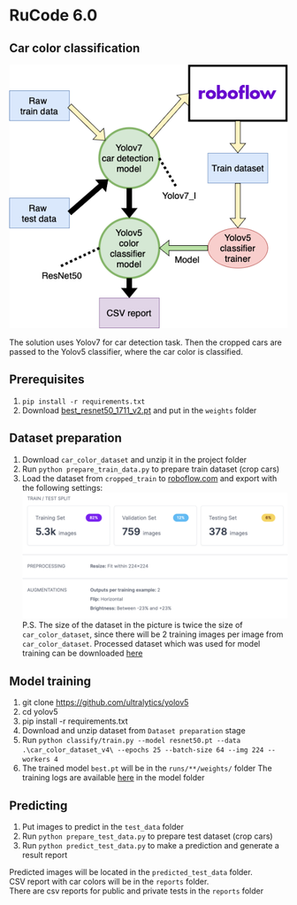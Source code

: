 # RuCode 6.0
## Car color classification  

![](Docs/pipeline.png)

The solution uses Yolov7 for car detection task. Then the cropped cars are passed to the Yolov5 classifier, where the car color is classified.
## Prerequisites
1. `pip install -r requirements.txt`
2. Download [best_resnet50_1711_v2.pt](https://disk.yandex.ru/d/NIiEGkiHwPTrtw) and put in the `weights` folder

## Dataset preparation
1. Download `car_color_dataset` and unzip it in the project folder
2. Run `python prepare_train_data.py` to prepare train dataset (crop cars)  
3. Load the dataset from `cropped_train` to [roboflow.com](roboflow.com) and export with the following settings:
  ![](Docs/Roboflow_settings.png) 
P.S. The size of the dataset in the picture is twice the size of `car_color_dataset`, since there will be 2 training images per image from `car_color_dataset`.
Processed dataset which was used for model training can be downloaded [here](https://disk.yandex.ru/d/ONPPB7eNGHO8EA)

## Model training
1. git clone https://github.com/ultralytics/yolov5
2. cd yolov5
3. pip install -r requirements.txt
4. Download and unzip dataset from `Dataset preparation` stage
5. Run `python classify/train.py --model resnet50.pt --data .\car_color_dataset_v4\ --epochs 25 --batch-size 64 --img 224 --workers 4`
6. The trained model `best.pt` will be in the `runs/**/weights/` folder
The training logs are available [here](https://disk.yandex.ru/d/45PJQ6dP4RbK5g) in the model folder

## Predicting
1. Put images to predict in the `test_data` folder
2. Run `python prepare_test_data.py` to prepare test dataset (crop cars)
3. Run `python predict_test_data.py` to make a prediction and generate a result report 

Predicted images will be located in the `predicted_test_data` folder.    
CSV report with car colors will be in the `reports` folder.  
There are csv reports for public and private tests in the `reports` folder